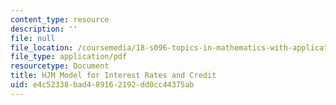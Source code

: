 ```yaml
---
content_type: resource
description: ''
file: null
file_location: /coursemedia/18-s096-topics-in-mathematics-with-applications-in-finance-fall-2013/e4c52338bad489162192dd0cc44375ab_MIT18_S096F13_lecnote24.pdf
file_type: application/pdf
resourcetype: Document
title: HJM Model for Interest Rates and Credit
uid: e4c52338-bad4-8916-2192-dd0cc44375ab
---
```

